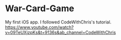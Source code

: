 # War-Card-Game

My first iOS app. I followed CodeWithChris's tutorial.
https://www.youtube.com/watch?v=09TeUXjzpKs&t=9136s&ab_channel=CodeWithChris
